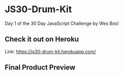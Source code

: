 # JS30-Drum-Kit

Day 1 of the 30 Day JavaScript Challenge by Wes Bos!

## Check it out on Heroku

Link: https://js30-drum-kit.herokuapp.com/

## Final Product Preview
